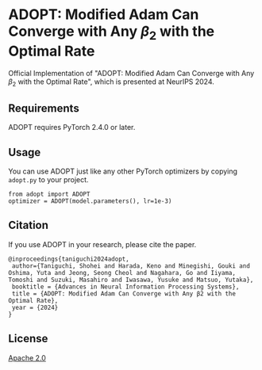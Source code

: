 # ADOPT: Modified Adam Can Converge with Any $β_2$ with the Optimal Rate
Official Implementation of "ADOPT: Modified Adam Can Converge with Any $β_2$ with the Optimal Rate", which is presented at NeurIPS 2024.

## Requirements

ADOPT requires PyTorch 2.4.0 or later.

## Usage

You can use ADOPT just like any other PyTorch optimizers by copying `adopt.py` to your project.

```python3
from adopt import ADOPT
optimizer = ADOPT(model.parameters(), lr=1e-3)
```

## Citation
If you use ADOPT in your research, please cite the paper.
```text
@inproceedings{taniguchi2024adopt,
 author={Taniguchi, Shohei and Harada, Keno and Minegishi, Gouki and Oshima, Yuta and Jeong, Seong Cheol and Nagahara, Go and Iiyama, Tomoshi and Suzuki, Masahiro and Iwasawa, Yusuke and Matsuo, Yutaka},
 booktitle = {Advances in Neural Information Processing Systems},
 title = {ADOPT: Modified Adam Can Converge with Any β2 with the Optimal Rate},
 year = {2024}
}
```

## License
[Apache 2.0](./LICENSE)

